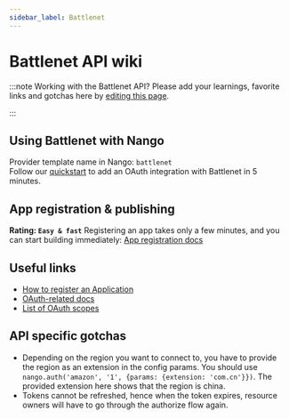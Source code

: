 ```yaml
---
sidebar_label: Battlenet
---
```


# Battlenet API wiki

:::note Working with the Battlenet API?
Please add your learnings, favorite links and gotchas here by [editing this page](https://github.com/nangohq/nango/tree/master/docs/docs/providers/battlenet.md).

:::

## Using Battlenet with Nango

Provider template name in Nango: `battlenet`  
Follow our [quickstart](../quickstart.md) to add an OAuth integration with Battlenet in 5 minutes.

## App registration & publishing

**Rating: `Easy & fast`**
Registering an app takes only a few minutes, and you can start building immediately: [App registration docs](https://develop.battle.net/documentation/guides/getting-started)


## Useful links

- [How to register an Application](https://develop.battle.net/documentation/guides/getting-started)
- [OAuth-related docs](https://develop.battle.net/documentation/guides/using-oauth)
- [List of OAuth scopes](https://develop.battle.net/documentation/guides/using-oauth#:~:text=Scopes%20and%20OAuth%20enabled%20APIs)

## API specific gotchas

- Depending on the region you want to connect to, you have to provide the region as an extension in the config params.
   You should use `nango.auth('amazon', '1', {params: {extension: 'com.cn'}})`. The provided extension here shows that the region is china.
- Tokens cannot be refreshed, hence when the token expires, resource owners will have to go through the authorize flow again.
